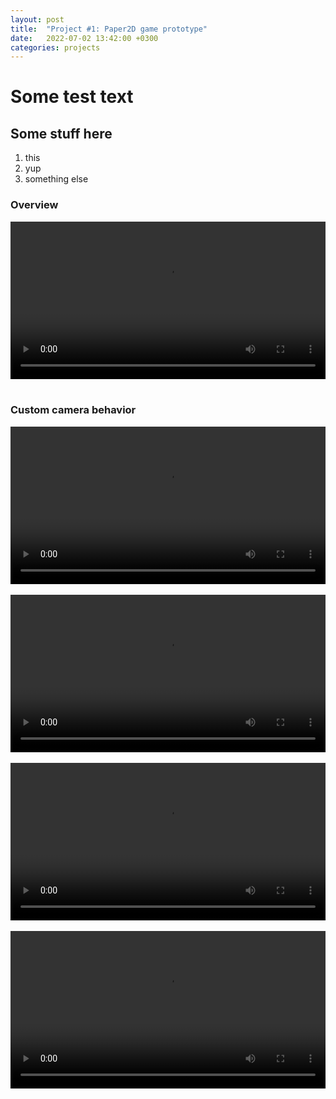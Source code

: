 ```yaml
---
layout: post
title:  "Project #1: Paper2D game prototype"
date:   2022-07-02 13:42:00 +0300
categories: projects
---
```


# Some test text

## Some stuff here
1. this
2. yup
3. something else

### Overview
<div class="myvideo">
   <video  style="display:block; width:100%; height:auto;" autoplay controls loop="loop">
       <source src="{{ site.baseurl }}/assets/videos/Vadmidin.github.io_01.mp4" type="video/mp4" />
   </video>
</div>
<br>

### Custom camera behavior
<div class="myvideo">
   <video  style="display:block; width:100%; height:auto;" autoplay controls loop="loop">
       <source src="{{ site.baseurl }}/assets/videos/Vadmidin.github.io_02.mp4" type="video/mp4" />
   </video>
</div>
<br>

<div class="myvideo">
   <video  style="display:block; width:100%; height:auto;" autoplay controls loop="loop">
       <source src="{{ site.baseurl }}/assets/videos/Vadmidin.github.io_03.mp4" type="video/mp4" />
   </video>
</div>
<br>

<div class="myvideo">
   <video  style="display:block; width:100%; height:auto;" autoplay controls loop="loop">
       <source src="{{ site.baseurl }}/assets/videos/Vadmidin.github.io_04.mp4" type="video/mp4" />
   </video>
</div>
<br>

<div class="myvideo">
   <video  style="display:block; width:100%; height:auto;" autoplay controls loop="loop">
       <source src="{{ site.baseurl }}/assets/videos/Vadmidin.github.io_05.mp4" type="video/mp4" />
   </video>
</div>
<br>